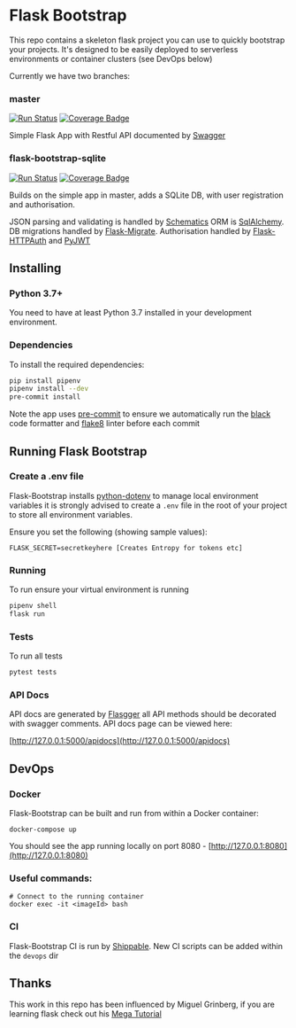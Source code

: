 # Flask Bootstrap
This repo contains a skeleton flask project you can use to quickly bootstrap your projects. It's designed to be easily deployed to serverless environments or container clusters (see DevOps below)

Currently we have two branches:
### master
[![Run Status](https://api.shippable.com/projects/5ce50c5c09683700079dafa0/badge?branch=master)]()
[![Coverage Badge](https://api.shippable.com/projects/5ce50c5c09683700079dafa0/coverageBadge?branch=master)]()

Simple Flask App with Restful API documented by [Swagger](https://github.com/rochacbruno/flasgger)

### flask-bootstrap-sqlite

[![Run Status](https://api.shippable.com/projects/5ce50c5c09683700079dafa0/badge?branch=flask-bootstrap-sqlite)](https://app.shippable.com/github/hunt3ri/flask-bootstrap/dashboard) 
[![Coverage Badge](https://api.shippable.com/projects/5ce50c5c09683700079dafa0/coverageBadge?branch=flask-bootstrap-sqlite)](https://app.shippable.com/github/hunt3ri/flask-bootstrap/dashboard)

Builds on the simple app in master, adds a SQLite DB, with user registration and authorisation.
  
JSON parsing and validating is handled by [Schematics](https://schematics.readthedocs.io/en/latest/) ORM is [SqlAlchemy](https://www.sqlalchemy.org/). DB migrations handled by [Flask-Migrate](https://flask-migrate.readthedocs.io/en/latest/).  Authorisation handled by [Flask-HTTPAuth](https://flask-httpauth.readthedocs.io/en/latest/) and [PyJWT](https://pyjwt.readthedocs.io/en/latest/)

## Installing
### Python 3.7+
You need to have at least Python 3.7 installed in your development environment.

### Dependencies 
To install the required dependencies:
```.bash
pip install pipenv
pipenv install --dev
pre-commit install
```
Note the app uses [pre-commit](https://pre-commit.com/) to ensure we automatically run the [black](https://black.readthedocs.io/en/stable/) code formatter and [flake8](http://flake8.pycqa.org/en/latest/) linter before each commit 

## Running Flask Bootstrap

### Create a .env file
Flask-Bootstrap installs [python-dotenv](https://github.com/theskumar/python-dotenv) to manage local environment variables it is strongly advised to create a ```.env``` file in the root of your project to store all environment variables.

Ensure you set the following (showing sample values):
```
FLASK_SECRET=secretkeyhere [Creates Entropy for tokens etc]
````   

### Running
To run ensure your virtual environment is running
```.bash
pipenv shell
flask run
```

### Tests
To run all tests
```bash
pytest tests
```

### API Docs
API docs are generated by [Flasgger](https://github.com/rochacbruno/flasgger) all API methods should be decorated with swagger comments. API docs page can be viewed here:

[http://127.0.0.1:5000/apidocs](http://127.0.0.1:5000/apidocs)

## DevOps
### Docker
Flask-Bootstrap can be built and run from within a Docker container:
```.docker
docker-compose up
```

You should see the app running locally on port 8080 - [http://127.0.0.1:8080](http://127.0.0.1:8080)

### Useful commands:

```.docker
# Connect to the running container
docker exec -it <imageId> bash
```

### CI
Flask-Bootstrap CI is run by [Shippable](https://www.shippable.com/). New CI scripts can be added within the ```devops``` dir

## Thanks
This work in this repo has been influenced by Miguel Grinberg, if you are learning flask check out his [Mega Tutorial](https://blog.miguelgrinberg.com/post/the-flask-mega-tutorial-part-i-hello-world)